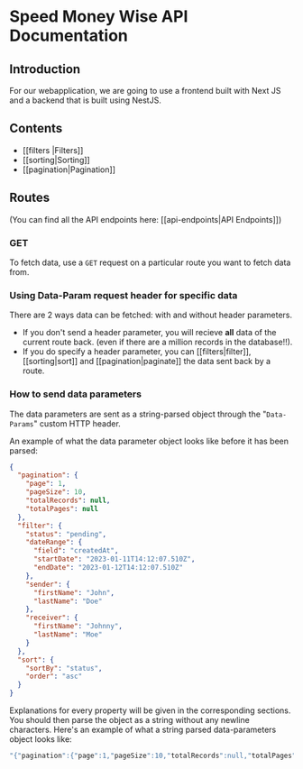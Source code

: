 # Speed Money Wise API Documentation

## Introduction
For our webapplication, we are going to use a frontend built with Next JS and a backend that is built using NestJS.

## Contents
- [[filters |Filters]]
- [[sorting|Sorting]]
- [[pagination|Pagination]]

## Routes
(You can find all the API endpoints here: [[api-endpoints|API Endpoints]])

### GET
To fetch data, use a ```GET``` request on a particular route you want to fetch data from. 

### Using Data-Param request header for specific data
There are 2 ways data can be fetched: with and without header parameters.
- If you don't send a header parameter, you will recieve **all** data of the current route back. (even if there are a million records in the database!!).
- If you do specify a header parameter, you can [[filters|filter]], [[sorting|sort]] and [[pagination|paginate]] the data sent back by a route.  

### How to send data parameters
The data parameters are sent as a string-parsed object through the "`Data-Params`" custom HTTP header.

An example of what the data parameter object looks like before it has been parsed: 

```json
{
  "pagination": {
    "page": 1,
    "pageSize": 10,
    "totalRecords": null,
    "totalPages": null
  },
  "filter": {
    "status": "pending",
    "dateRange": {
      "field": "createdAt",
      "startDate": "2023-01-11T14:12:07.510Z",
      "endDate": "2023-01-12T14:12:07.510Z"
    },
    "sender": {
      "firstName": "John",
      "lastName": "Doe"
    },
    "receiver": {
      "firstName": "Johnny",
      "lastName": "Moe"
    }
  },
  "sort": {
    "sortBy": "status",
    "order": "asc"
  }
}
```

Explanations for every property will be given in the corresponding sections. 
You should then parse the object as a string without any newline characters. 
Here's an example of what a string parsed data-parameters object looks like: 

```ts
"{"pagination":{"page":1,"pageSize":10,"totalRecords":null,"totalPages":null},"filter":{"status": "pending","createdAt":"","dateRange": {"field": "createdAt","startDate": "2023-01-11T14:12:07.510Z","endDate": "2023-01-12T14:12:07.510Z"},"sender":{"firstName":"John","lastName":"Doe","occupation":"Developeree"},"receiver":{"firstName":"Johnny","lastName":"Moe"}},"sort":{"sortBy":"status","order":"asc"}}"
```  
